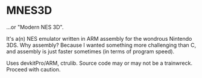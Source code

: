 # MNES3D

...or "Modern NES 3D".

It's a(n) NES emulator written in ARM assembly for the
wondrous Nintendo 3DS. Why assembly? Because I wanted
something more challenging than C, and assembly is
just faster sometimes (in terms of program speed).

Uses devkitPro/ARM, ctrulib. Source code may or may
not be a trainwreck. Proceed with caution.